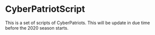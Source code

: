 # CyberPatriotScript

This is a set of scripts of CyberPatriots.
This will be update in due time before the 2020 season starts.
